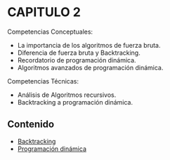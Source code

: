 # CAPITULO 2

Competencias Conceptuales:

- La importancia de los algoritmos de fuerza bruta.
- Diferencia de fuerza bruta y Backtracking.
- Recordatorio de programación dinámica.
- Algoritmos avanzados de programación dinámica.

Competencias Técnicas:

- Análisis de Algoritmos recursivos.
- Backtracking a programación dinámica.

## Contenido

* [Backtracking](https://github.com/NatiBilbao/AlgoritmicaII2022/tree/main/Contenido/Capitulo%202/Backtracking)
* [Programación dinámica](https://github.com/NatiBilbao/AlgoritmicaII2022/tree/main/Contenido/Capitulo%202/Programacion_dinamica)

